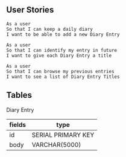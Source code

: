 ## User Stories

```
As a user
So that I can keep a daily diary
I want to be able to add a new Diary Entry

As a user
So that I can identify my entry in future
I want to give each Diary Entry a title

As a user
So that I can browse my previous entries
I want to see a list of Diary Entry Titles
```



## Tables

Diary Entry

| fields | type |
| --- | --- |
| id | SERIAL PRIMARY KEY |
| body | VARCHAR(5000) |
